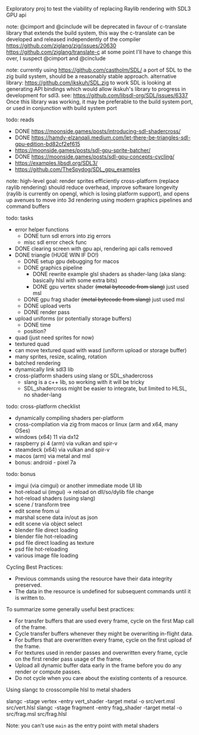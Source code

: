 Exploratory proj to test the viability of replacing Raylib rendering with
SDL3 GPU api

note: @cimport and @cinclude will be deprecated in favour of c-translate
library that extends the build system, this way the c-translate can be
developed and released independently of the compiler
https://github.com/ziglang/zig/issues/20630
https://github.com/ziglang/translate-c
at some point I'll have to change this over, I suspect @cimport and @cinclude

note: currently using https://github.com/castholm/SDL/
a port of SDL to the zig build system, should be a reasonably stable
approach.
alternative library:
https://github.com/ikskuh/SDL.zig to work
SDL is looking at generating API bindings which would allow ikskuh's library
to progress in development for sdl3.
see: https://github.com/libsdl-org/SDL/issues/6337
Once this library was working, it may be preferable to the build system
port, or used in conjunction with build system port

todo: reads
- DONE https://moonside.games/posts/introducing-sdl-shadercross/
- DONE https://hamdy-elzanqali.medium.com/let-there-be-triangles-sdl-gpu-edition-bd82cf2ef615
- https://moonside.games/posts/sdl-gpu-sprite-batcher/
- DONE https://moonside.games/posts/sdl-gpu-concepts-cycling/
- https://examples.libsdl.org/SDL3/
- https://github.com/TheSpydog/SDL_gpu_examples

note: high-level goal: render sprites efficiently cross-platform (replace raylib rendering)
should reduce overhead, improve software longevity (raylib is currently on
opengl, which is losing platform support), and opens up avenues to move into
3d rendering using modern graphics pipelines and command buffers

todo: tasks
- error helper functions
  - DONE turn sdl errors into zig errors
  - misc sdl error check func
- DONE clearing screen with gpu api, rendering api calls removed
- DONE triangle (HUGE WIN IF DO!)
  - DONE setup gpu debugging for macos
  - DONE graphics pipeline
    - DONE rewrite example glsl shaders as shader-lang (aka slang: basically hlsl with some extra bits)
    - DONE gpu vertex shader ~~(metal bytecode from slang)~~ just used msl
   - DONE gpu frag shader ~~(metal bytecode from slang)~~ just used msl
  - DONE upload verts
  - DONE render pass
- upload uniforms (or potentially storage buffers)
  - DONE time
  - position?
- quad (just need sprites for now)
- textured quad
- can move textured quad with wasd (uniform upload or storage buffer)
- many sprites, resize, scaling, rotation
- batched rendering
- dynamically link sdl3 lib
- cross-platform shaders using slang or SDL_shadercross
  - slang is a c++ lib, so working with it will be tricky
  - SDL_shadercross might be easier to integrate, but limited to HLSL, no shader-lang

todo: cross-platform checklist
- dynamically compiling shaders per-platform
- cross-compilation via zig from macos or linux (arm and x64, many OSes)
- windows (x64) 11 via dx12
- raspberry pi 4 (arm) via vulkan and spir-v
- steamdeck (x64) via vulkan and spir-v
- macos (arm) via metal and msl
- bonus: android - pixel 7a

todo: bonus
- imgui (via cimgui) or another immediate mode UI lib
- hot-reload ui (imgui) -> reload on dll/so/dylib file change
- hot-reload shaders (using slang)
- scene / transform tree
- edit scene from ui
- marshal scene data in/out as json
- edit scene via object select
- blender file direct loading
- blender file hot-reloading
- psd file direct loading as texture
- psd file hot-reloading
- various image file loading

Cycling Best Practices:

- Previous commands using the resource have their data integrity preserved.
- The data in the resource is undefined for subsequent commands until it is written to.

To summarize some generally useful best practices:

 - For transfer buffers that are used every frame, cycle on the first Map call of the frame.
 - Cycle transfer buffers whenever they might be overwriting in-flight data.
 - For buffers that are overwritten every frame, cycle on the first upload of the frame.
 - For textures used in render passes and overwritten every frame, cycle on the first render pass usage of the frame.
 - Upload all dynamic buffer data early in the frame before you do any render or compute passes.
 - Do not cycle when you care about the existing contents of a resource.

 Using slangc to crosscompile hlsl to metal shaders

slangc -stage vertex -entry vert_shader -target metal -o src/vert.msl src/vert.hlsl
slangc -stage fragment -entry frag_shader -target metal -o src/frag.msl src/frag.hlsl

Note: you can't use `main` as the entry point with metal shaders
